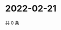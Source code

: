 # 2022-02-21

共 0 条

<!-- BEGIN WEIBO -->
<!-- 最后更新时间 Mon Feb 21 2022 10:33:18 GMT+0800 (China Standard Time) -->

<!-- END WEIBO -->
